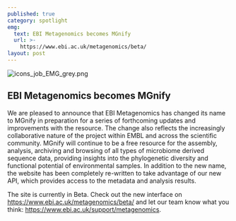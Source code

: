 ```yaml
---
published: true
category: spotlight
emg:
  text: EBI Metagenomics becomes MGnify
  url: >-
    https://www.ebi.ac.uk/metagenomics/beta/
layout: post
---
```

![icons_job_EMG_grey.png]({{site.baseurl}}/assets/media/images/posts/icons_job_EMG_grey.png) 
## EBI Metagenomics becomes MGnify
We are pleased to announce that EBI Metagenomics has changed its name to MGnify in preparation for a series of forthcoming updates and improvements with the resource. The change also reflects the increasingly collaborative nature of the project within EMBL and across the scientific community. MGnify will continue to be a free resource for the assembly, analysis, archiving and browsing of all types of microbiome derived sequence data, providing insights into the phylogenetic diversity and functional potential of environmental samples. In addition to the new name, the website has been completely re-written to take advantage of our new API, which provides access to the metadata and analysis results.
 

The site is currently in Beta. Check out the new interface on https://www.ebi.ac.uk/metagenomics/beta/ and let our team know what you think: https://www.ebi.ac.uk/support/metagenomics.